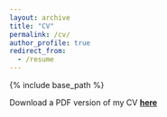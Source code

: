 ```yaml
---
layout: archive
title: "CV"
permalink: /cv/
author_profile: true
redirect_from:
  - /resume
---
```


{% include base_path %}

Download a PDF version of my CV [<strong>here</strong>](/files/Frank_ECPD_CV_2025.07.pdf)


